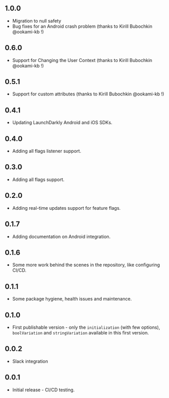 ## 1.0.0

* Migration to null safety
* Bug fixes for an Android crash problem (thanks to Kirill Bubochkin @ookami-kb !)

## 0.6.0

* Support for Changing the User Context (thanks to Kirill Bubochkin @ookami-kb !)

## 0.5.1

* Support for custom attributes (thanks to Kirill Bubochkin @ookami-kb !)

## 0.4.1

* Updating LaunchDarkly Android and iOS SDKs.

## 0.4.0

* Adding all flags listener support.

## 0.3.0

* Adding all flags support.

## 0.2.0

* Adding real-time updates support for feature flags.

## 0.1.7

* Adding documentation on Android integration.

## 0.1.6

* Some more work behind the scenes in the repository, like configuring CI/CD.

## 0.1.1

* Some package hygiene, health issues and maintenance.

## 0.1.0

* First publishable version - only the `initialization` (with few options), `boolVariation` and `stringVariation` available in this first version.

## 0.0.2

* Slack integration

## 0.0.1

* Initial release - CI/CD testing.
